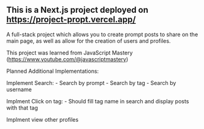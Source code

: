 ## This is a Next.js project deployed on https://project-propt.vercel.app/

A full-stack project which allows you to create prompt posts to share on the main page, as well as allow for the creation of users and profiles.

This project was learned from JavaScript Mastery (https://www.youtube.com/@javascriptmastery)

Planned Additional Implementations:

Implement Search:
    - Search by prompt
    - Search by tag
    - Search by username

Implment Click on tag:
    - Should fill tag name in search and display
      posts with that tag

Implment view other profiles